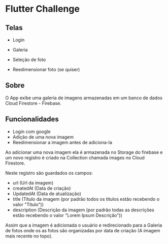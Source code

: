 # Flutter Challenge

## Telas

- Login

- Galeria

- Seleção de foto

- Reedimensionar foto (se quiser)


## Sobre
 O App exibe uma galeria de imagens armazenadas em um banco de dados Cloud Firestore - Firebase.

 ## Funcionalidades

 - Login com google
 - Adição de uma nova imagem
 - Reedimensionar a imagem antes de adiciona-la 

 Ao adicionar uma nova imagem ela é armazenada no Storage do firebase e um novo registro
 é criado na Collection chamada images no Cloud Firestore.

 Neste registro são guardados os campos: 

 - url (Url da imagem)
 - createdAt (Data de criação)
 - UpdatedAt (Data de atualização)
 - title (Título da imagem (por padrão todos os titulos estão recebendo o valor "Título"))
 - description (Descrição da imagem (por padrão todas as descrições estão recebendo o valor "Lorem Ipsum Descrição"))

 Assim que a imagem é adicionada o usuário e redirecionado para a Galeria de fotos onde os as fotos são organizadas por 
 data de criação (A imagem mais recente no topo).
